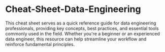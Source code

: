 # Cheat-Sheet-Data-Engineering
This cheat sheet serves as a quick reference guide for data engineering professionals, providing key concepts, best practices, and essential tools commonly used in the field. Whether you're a beginner or an experienced data engineer, this resource can help streamline your workflow and reinforce fundamental principles.
